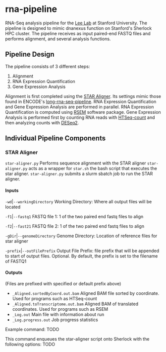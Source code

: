 # rna-pipeline
RNA-Seq analysis pipeline for the [Lee Lab](http://leelab.stanford.edu/) at Stanford University. The pipeline is designed to mimic dnanexus function on Stanford's Sherlock HPC cluster. The pipeline receives as input paired-end FASTQ files and performs alignment, and several analysis functions.

## Pipeline Design
The pipeline consists of 3 different steps:
1. Alignment
2. RNA Expression Quantification
3. Gene Expression Analysis

Alignment is first completed using the [STAR Aligner](https://github.com/alexdobin/STAR). Its settings mimic those found in ENCODE's [long-rna-seq-pipeline](https://github.com/ENCODE-DCC/long-rna-seq-pipeline/blob/f9ff54ddf1d955382a1f0aa50b55c8627702f6e1/dnanexus/align-star-pe/resources/usr/bin/lrna_align_star_pe.sh). RNA Expression Quantification and Gene Expression Analysis are performed in parallel. RNA Expression Quantification is computed using [RSEM](https://github.com/deweylab/RSEM) software package. Gene Expression Analysis is performed first by counting RNA reads with [HTSeq-count](http://htseq.readthedocs.io/en/master/count.html) and then analyzing counts with [DESeq2](https://bioconductor.org/packages/release/bioc/html/DESeq2.html). 

## Individual Pipeline Components
### STAR Aligner
`star-aligner.py` Performs sequence alignment with the STAR aligner
`star-aligner.py` acts as a wrapper for `star.sh` the bash script that executes the star aligner. `star-aligner.py` submits a slurm sbatch job to run the STAR aligner.

#### Inputs

`-wd`|`--workingDirectory` Working Directory: Where all output files will be located

`-f1`|`--fastq1` FASTQ file 1: 1 of the two paired end fastq files to align

`-f2`|`--fast21` FASTQ file 2: 1 of the two paired end fastq files to align

`-gDir`|`--genomeDirectory` Genome Directory: Location of reference files for star aligner

`-prefix`|`--outFilePrefix` Output File Prefix: file prefix that will be appended to start of output files. Optional. By default, the prefix is set to the filename of FASTQ1

#### Outputs

(Files are prefixed with specified or default prefix above)

* `_Aligned.sortedByCoord.out.bam` Aligned BAM file sorted by coordinate. Used for programs such as HTSeq-count
* `_Aligned.toTranscriptome.out.bam` Aligned BAM of translated coordinates. Used for programs such as RSEM
* `_Log.out` Main file with information about run
* `_Log.progress.out` Job progress statistics

Example command:
TODO

This command enqueues the star-aligner script onto Sherlock with the following options:
TODO
